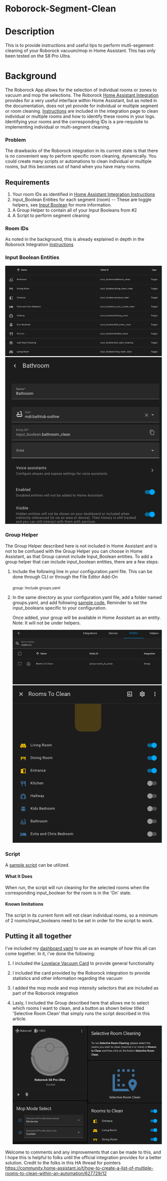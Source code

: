 # Roborock-Segment-Clean
# Description
This is to provide instructions and useful tips to perform mutli-segement cleaning of your Roborock vacuum/mop in Home Assistant. This has only been tested on the S8 Pro Ultra.

# Background
The Roborock App allows for the selection of individual rooms or zones to vacuum and mop the selections. The Roborock [Home Assistant Integration](https://www.home-assistant.io/integrations/roborock/) provides for a very useful interface within Home Assistant, but as noted in the documentation, does not yet provide for individual or multiple segment or room cleaning. [Instructions](https://www.home-assistant.io/integrations/roborock/#how-can-i-clean-a-specific-room) are included in the integration page to clean individual or multiple rooms and how to identify these rooms in your logs. Identifying your rooms and the corresponding IDs is a pre-requisite to implementing individual or multi-segment cleaning.

### Problem
The drawbacks of the Roborock integration in its current state is that there is no convenient way to perform specific room cleaning, dynamically. You could create many scripts or automations to clean individual or multiple rooms, but this becomes out of hand when you have many rooms.

## Requirements
1) Your room IDs as identified in [Home Assistant Integration Instructions](https://www.home-assistant.io/integrations/roborock/#how-can-i-clean-a-specific-room)
2) Input_Boolean Entities for each segment (room) -- These are toggle helpers, see [Input Boolean](https://www.home-assistant.io/integrations/input_boolean/) for more information.
3) A Group Helper to contain all of your Input Booleans from #2
4) A Script to perform segment cleaning

### Room IDs
As noted in the background, this is already explained in depth in the Roborock Integration [Instructions](https://www.home-assistant.io/integrations/roborock/#how-can-i-clean-a-specific-room)

### Input Boolean Entities
![Input Boolean Examples](Input_Boolean_1.png)
![Input Boolean Examples](Input_Boolean_2.png)

### Group Helper
The Group Helper described here is not included in Home Assistant and is not to be confused with the Group Helper you can choose in Home Assistant, as that Group cannot include Input_Boolean entities.
To add a group helper that can include input_boolean entities, there are a few steps:
  1) Include the following line in your configuration.yaml file. This can be done through CLI or through the File Editor Add-On

     <sub>group: !include groups.yaml</sub>

  2) In the same directory as your configuration.yaml file, add a folder named groups.yaml, and add following [sample code.](groups.yaml) Reminder to set the input_booleans specific to your configuration.  

     Once added, your group will be available in Home Assistant as an entity. Note: It will not be under helpers.

     ![ExampleGroup](Rooms_To_Clean_1.png)
     ![ExampleGroup](Rooms_To_Clean_2.png)

### Script
A [sample script](Selective_Room_Cleaning.yaml) can be utilized.  
  #### What It Does
  When run, the script will run cleaning for the selected rooms when the corresponding input_boolean for the room is in the 'On' state.

  #### Known limitations
  The script in its current form will not clean individual rooms, so a minimum of 2 rooms/input_booleans need to be set in order for the script to work. 

## Putting it all together
I've included my [dashboard yaml](SampleDashboard.yml) to use as an example of how this all can come together. In it, i've done the following:
1) I included the [Lovelace Vacuum Card](https://github.com/denysdovhan/vacuum-card) to provide general functionality
2) I included the card provided by the Roborock integration to provide statistics and other information regarding the vacuum
3) I added the mop mode and mop intensity selectors that are included as part of the Roborock integration
4) Lasly, I included the Group described here that allows me to select which rooms I want to clean, and a button as shown below titled 'Selective Room Clean' that simply runs the script described in this article.

   ![ExampleDashboard](Vacuum_Dashboard.png)

Welcome to comments and any improvements that can be made to this, and I hope this is helpful to folks until the official integration provides for a better solution. Credit to the folks in this HA thread for pointers https://community.home-assistant.io/t/how-to-create-a-list-of-multiple-rooms-to-clean-within-an-automation/627729/12




